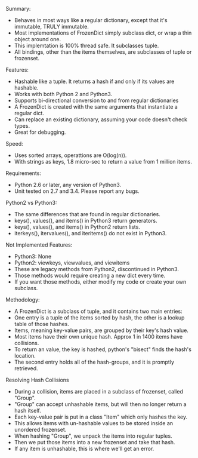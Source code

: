 Summary:
- Behaves in most ways like a regular dictionary, except that it's immutable, TRULY immutable.
- Most implementations of FrozenDict simply subclass dict, or wrap a thin object around one.
- This implemtation is 100% thread safe.  It subclasses tuple.
- All bindings, other than the items themselves, are subclasses of tuple or frozenset.

Features:
- Hashable like a tuple.  It returns a hash if and only if its values are hashable.
- Works with both Python 2 and Python3.
- Supports bi-directional conversion to and from regular dictionaries
- A FrozenDict is created with the same arguments that instantiate a regular dict. 
- Can replace an existing dictionary, assuming your code doesn't check types.
- Great for debugging.

Speed:
- Uses sorted arrays, operattions are O(log(n)).
- With strings as keys, 1.8 micro-sec to return a value from 1 million items.

Requirements:
- Python 2.6 or later, any version of Python3.
- Unit tested on 2.7 and 3.4.  Please report any bugs.

Python2 vs Python3:
- The same differences that are found in regular dictionaries.
- keys(), values(), and items() in Python3 return generators.
- keys(), values(), and items() in Python2 return lists.
- iterkeys(), itervalues(), and iteritems() do not exist in Python3.

Not Implemented Features:
- Python3: None
- Python2: viewkeys, viewvalues, and viewitems
- These are legacy methods from Python2, discontinued in Python3.
- Those methods would require creating a new dict every time.
- If you want those methods, either modify my code or create your own subclass.

Methodology:
- A FrozenDict is a subclass of tuple, and it contains two main entries:
- One entry is a tuple of the items sorted by hash, the other is a lookup table of those hashes.
- Items, meaning key-value pairs, are grouped by their key's hash value.
- Most items have their own unique hash.  Approx 1 in 1400 items have collisions.
- To return an value, the key is hashed, python's "bisect" finds the hash's location.
- The second entry holds all of the hash-groups, and it is promptly retrieved.

Resolving Hash Collisions
- During a collision, items are placed in a subclass of frozenset, called "Group".
- "Group" can accept unhashable items, but will then no longer return a hash itself.
- Each key-value pair is put in a class "Item" which only hashes the key.
- This allows items with un-hashable values to be stored inside an unordered frozenset.
- When hashing "Group", we unpack the items into regular tuples.
- Then we put those items into a new frozenset and take that hash.
- If any item is unhashable, this is where we'll get an error.
